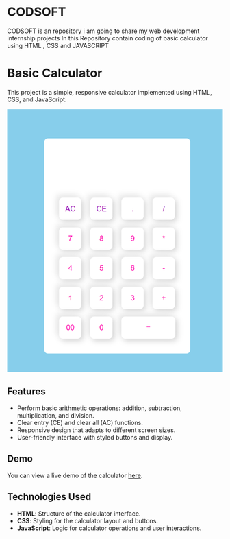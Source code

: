 # CODSOFT
CODSOFT is an repository i am going to share my web development internship projects 
In this Repository contain coding of basic calculator using HTML , CSS  and JAVASCRIPT 
# Basic Calculator

This project is a simple, responsive calculator implemented using HTML, CSS, and JavaScript.

![Calculator Screenshot](screenshot.png)

## Features

- Perform basic arithmetic operations: addition, subtraction, multiplication, and division.
- Clear entry (CE) and clear all (AC) functions.
- Responsive design that adapts to different screen sizes.
- User-friendly interface with styled buttons and display.
  
## Demo
You can view a live demo of the calculator [here]().

## Technologies Used

- **HTML**: Structure of the calculator interface.
- **CSS**: Styling for the calculator layout and buttons.
- **JavaScript**: Logic for calculator operations and user interactions.
